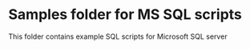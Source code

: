 
# Samples folder for MS SQL scripts

This folder contains example SQL scripts for Microsoft SQL server
